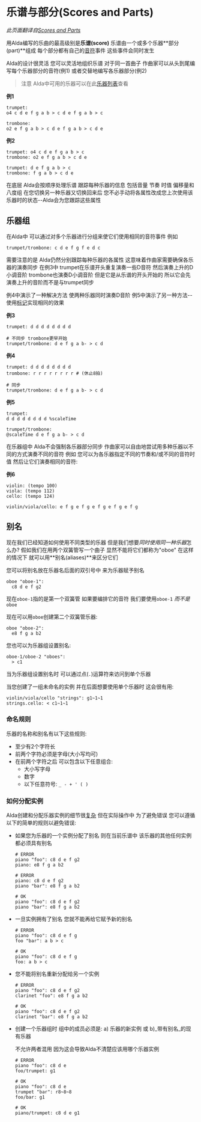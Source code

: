 # 乐谱与部分(Scores and Parts)

*此页面翻译自[Scores and Parts](../scores-and-parts.md)*

用Alda编写的乐曲的最高级别是**乐谱(score)** 乐谱由一个或多个乐器**部分(part)**组成 每个部分都有自己的[音符](notes_zh_cn.md)事件 这些事件会同时发生

Alda的设计很灵活 您可以灵活地组织乐谱 对于同一首曲子 作曲家可以从头到尾编写每个乐器部分的音符(例1) 或者交替地编写各乐器部分(例2)

> 注意 Alda中可用的乐器可以在此[乐器列表](list-of-instruments_zh_cn.md)查看

**例1**

```alda
trumpet:
o4 c d e f g a b > c d e f g a b > c

trombone:
o2 e f g a b > c d e f g a b > c d e
```

**例2**

```alda
trumpet: o4 c d e f g a b > c
trombone: o2 e f g a b > c d e

trumpet: d e f g a b > c
trombone: f g a b > c d e
```

在底层 Alda会按顺序处理乐谱 跟踪每种乐器的信息 包括音量 节奏 时值 偏移量和八度组 在您切换另一种乐器又切换回来后 您不必手动将各属性改成您上次使用该乐器时的状态--Alda会为您跟踪这些属性

## 乐器组

在Alda中 可以通过对多个乐器进行分组来使它们使用相同的音符事件 例如

```alda
trumpet/trombone: c d e f g f e d c
```

需要注意的是 Alda仍然分别跟踪每种乐器的各属性 这意味着作曲家需要确保各乐器的演奏同步 在例3中 trumpet在乐谱开头重复演奏一些D音符 然后演奏上升的D小调音阶 trombone也演奏D小调音阶 但是它是从乐谱的开头开始的 所以它会先演奏上升的音阶而不是与trumpet同步

例4中演示了一种解决方法 使两种乐器同时演奏D音阶 例5中演示了另一种方法--使用[标记](markers_zh_cn.md)实现相同的效果

**例3**

```alda
trumpet: d d d d d d d d

# 不同步 trombone更早开始
trumpet/trombone: d e f g a b- > c d
```

**例4**

```alda
trumpet: d d d d d d d d
trombone: r r r r r r r r # (休止8拍)

# 同步
trumpet/trombone: d e f g a b- > c d
```

**例5**

```alda
trumpet:
d d d d d d d d %scaleTime

trumpet/trombone:
@scaleTime d e f g a b- > c d
```

在乐器组中 Alda不会强制各乐器部分同步 作曲家可以自由地尝试用多种乐器以不同的方式演奏不同的音符 例如 您可以为各乐器指定不同的节奏和/或不同的音符时值 然后让它们演奏相同的音符:

**例6**

```alda
violin: (tempo 100)
viola: (tempo 112)
cello: (tempo 124)

violin/viola/cello: e f g e f g e f g e f g e f g
```

## 别名

现在我们已经知道如何使用不同类型的乐器 但是我们想要*同时使用同一种乐器*怎么办? 假如我们在用两个双簧管写一个曲子 显然不能将它们都称为"oboe" 在这样的情况下 就可以用**别名(aliases)**来区分它们

您可以将别名放在乐器名后面的双引号中 来为乐器赋予别名

```alda
oboe "oboe-1":
  c8 d e f g2
```

现在`oboe-1`指的是第一个双簧管 如果要编排它的音符 我们要使用`oboe-1` *而不是*`oboe`

现在可以用`oboe`创建第二个双簧管乐器:

```alda
oboe "oboe-2":
  e8 f g a b2
```

您也可以为乐器组设置别名:

```alda
oboe-1/oboe-2 "oboes":
  > c1
```

当为乐器组设置别名时 可以通过点(`.`)运算符来访问到单个乐器

当您创建了一组未命名的实例 并在后面想要使用单个乐器时 这会很有用:

```alda
violin/viola/cello "strings": g1~1~1
strings.cello: < c1~1~1
```

### 命名规则

乐器的名称和别名有以下这些规则:

* 至少有2个字符长
* 前两个字符必须是字母(大小写均可)
* 在前两个字符之后 可以包含以下任意组合:
  * 大小写字母
  * 数字
  * 以下任意符号: `_ - + ' ( )`

### 如何分配实例

Alda创建和分配乐器实例的细节很[复杂](instance-and-group-assignment_zh_cn.md) 但在实际操作中 为了避免错误 您可以遵循以下的简单的规则以避免错误:

- 如果您为乐器的一个实例分配了别名 则在当前乐谱中 该乐器的其他任何实例都必须具有别名

  ```alda
  # ERROR
  piano "foo": c8 d e f g2
  piano: e8 f g a b2

  # ERROR
  piano: c8 d e f g2
  piano "bar": e8 f g a b2

  # OK
  piano "foo": c8 d e f g2
  piano "bar": e8 f g a b2
  ```

- 一旦实例拥有了别名 您就不能再给它赋予新的别名

  ```alda
  # ERROR
  piano "foo": c8 d e f g
  foo "bar": a b > c

  # OK
  piano "foo": c8 d e f g
  foo: a b > c
  ```

- 您不能将别名重新分配给另一个实例

  ```alda
  # ERROR
  piano "foo": c8 d e f g2
  clarinet "foo": e8 f g a b2

  # OK
  piano "foo": c8 d e f g2
  clarinet "bar": e8 f g a b2
  ```

- 创建一个乐器组时 组中的成员必须是: a) 乐器的新实例 或 b)_带有别名_的现有乐器

  不允许两者混用 因为这会导致Alda不清楚应该用哪个乐器实例

  ```alda
  # ERROR
  piano "foo": c8 d e
  foo/trumpet: g1

  # OK
  piano "foo": c8 d e
  trumpet "bar": r8~8~8
  foo/bar: g1

  # OK
  piano/trumpet: c8 d e g1
  ```

